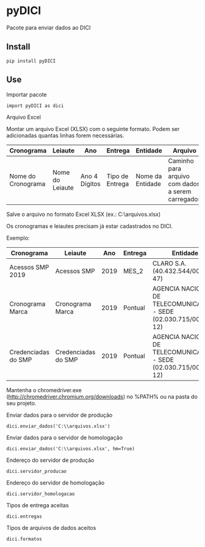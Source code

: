 # pyDICI
Pacote para enviar dados ao DICI

## Install 

```
pip install pyDICI
```

## Use
Importar pacote
```
import pyDICI as dici
```
Arquivo Excel

Montar um arquivo Excel (XLSX) com o seguinte formato. Podem ser adicionadas quantas linhas forem necessárias.

|Cronograma|Leiaute|Ano|Entrega|Entidade|Arquivo|
|----------|-------|---|-------|--------|-------|
|Nome do Cronograma|Nome do Leiaute|Ano 4 Dígitos|Tipo de Entrega|Nome da Entidade|Caminho para arquivo com dados a serem carregados|

Salve o arquivo no formato Excel XLSX (ex.: C:\arquivos.xlsx)

Os cronogramas e leiautes precisam já estar cadastrados no DICI.

Exemplo:

|Cronograma|Leiaute|Ano|Entrega|Entidade|Arquivo|
|----------|-------|---|-------|--------|-------|
|Acessos SMP 2019|Acessos SMP|2019|MES_2|CLARO S.A. (40.432.544/0001-47)|C:\claro.csv|
|Cronograma Marca|Cronograma Marca|2019|Pontual|AGENCIA NACIONAL DE TELECOMUNICACOES - SEDE (02.030.715/0001-12)|C:\marca.xml|
|Credenciadas do SMP|Credenciadas do SMP|2019|Pontual|AGENCIA NACIONAL DE TELECOMUNICACOES - SEDE (02.030.715/0001-12)|C:\credenciadas.csv|

Mantenha o chromedriver.exe (http://chromedriver.chromium.org/downloads) no %PATH% ou na pasta do seu projeto.

Enviar dados para o servidor de produção
```
dici.enviar_dados('C:\\arquivos.xlsx')
```
Enviar dados para o servidor de homologação
```
dici.enviar_dados('C:\\arquivos.xlsx', hm=True)
```
Endereço do servidor de produção
```
dici.servidor_producao
```
Endereço do servidor de homologação
```
dici.servidor_homologacao
```
Tipos de entrega aceitas
```
dici.entregas
```
Tipos de arquivos de dados aceitos
```
dici.formatos
```